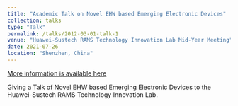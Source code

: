 ```yaml
---
title: "Academic Talk on Novel EHW based Emerging Electronic Devices"
collection: talks
type: "Talk"
permalink: /talks/2012-03-01-talk-1
venue: "Huawei-Sustech RAMS Technology Innovation Lab Mid-Year Meeting"
date: 2021-07-26
location: "Shenzhen, China"
---
```


[More information is available here](https://mp.weixin.qq.com/s/iM4oVFGblIxk7tnm3jg63Q)


Giving a Talk of Novel EHW based Emerging Electronic Devices to the Huawei-Sustech RAMS Technology Innovation Lab.
